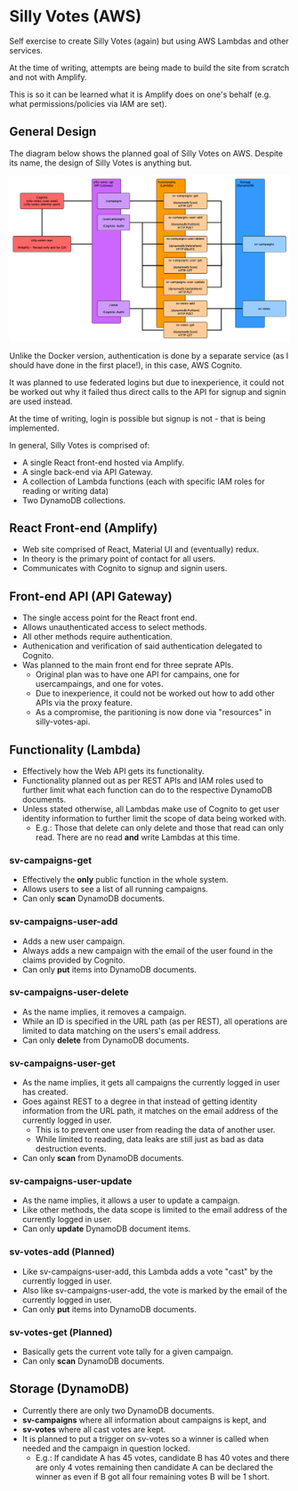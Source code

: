 # Silly Votes (AWS)

Self exercise to create Silly Votes (again) but using AWS Lambdas and other services.

At the time of writing, attempts are being made to build the site from scratch and not with Amplify.

This is so it can be learned what it is Amplify does on one's behalf (e.g. what permissions/policies via IAM are set).

## General Design

The diagram below shows the planned goal of Silly Votes on AWS.  Despite its name, the design of Silly Votes is anything but.

![Silly Votes Design](./silly-votes-aws-v2.png)

Unlike the Docker version, authentication is done by a separate service (as I should have done in the first place!), in this case, AWS Cognito.

It was planned to use federated logins but due to inexperience, it could not be worked out why it failed thus direct calls to the API for signup and signin are used instead.

At the time of writing, login is possible but signup is not - that is being implemented.

In general, Silly Votes is comprised of:

* A single React front-end hosted via Amplify.
* A single back-end via API Gateway.
* A collection of Lambda functions (each with specific IAM roles for reading or writing data)
* Two DynamoDB collections.

## React Front-end (Amplify)

* Web site comprised of React, Material UI and (eventually) redux.
* In theory is the primary point of contact for all users.
* Communicates with Cognito to signup and signin users.

## Front-end API (API Gateway)

* The single access point for the React front end.
* Allows unauthenticated access to select methods.
* All other methods require authentication.
* Authenication and verification of said authentication delegated to Cognito.
* Was planned to the main front end for three seprate APIs.
    * Original plan was to have one API for campains, one for usercampaings, and one for votes.
    * Due to inexperience, it could not be worked out how to add other APIs via the proxy feature.
    * As a compromise, the paritioning is now done via "resources" in silly-votes-api.

## Functionality (Lambda)

* Effectively how the Web API gets its functionality.
* Functionality planned out as per REST APIs and IAM roles used to further limit what each function can do to the respective DynamoDB documents.
* Unless stated otherwise, all Lambdas make use of Cognito to get user identity information to further limit the scope of data being worked with.
    * E.g.: Those that delete can only delete and those that read can only read.  There are no read **and** write Lambdas at this time.

### sv-campaigns-get

* Effectively the **only** public function in the whole system.
* Allows users to see a list of all running campaigns.
* Can only **scan** DynamoDB documents.

### sv-campaigns-user-add

* Adds a new user campaign.
* Always adds a new campaign with the email of the user found in the claims provided by Cognito.
* Can only **put** items into DynamoDB documents.

### sv-campaigns-user-delete

* As the name implies, it removes a campaign.
* While an ID is specified in the URL path (as per REST), all operations are limited to data matching on the users's email address.
* Can only **delete** from DynamoDB documents.

### sv-campaigns-user-get

* As the name implies, it gets all campaigns the currently logged in user has created.
* Goes against REST to a degree in that instead of getting identity information from the URL path, it matches on the email address of the currently logged in user.
    * This is to prevent one user from reading the data of another user.
    * While limited to reading, data leaks are still just as bad as data destruction events.
* Can only **scan** from DynamoDB documents.

### sv-campaigns-user-update

* As the name implies, it allows a user to update a campaign.
* Like other methods, the data scope is limited to the email address of the currently logged in user.
* Can only **update** DynamoDB document items.

### sv-votes-add (Planned)

* Like sv-campaigns-user-add, this Lambda adds a vote "cast" by the currently logged in user.
* Also like sv-campaigns-user-add, the vote is marked by the email of the currently logged in user.
* Can only **put** items into DynamoDB documents.

### sv-votes-get (Planned)

* Basically gets the current vote tally for a given campaign.
* Can only **scan** DynamoDB documents.

## Storage (DynamoDB)

* Currently there are only two DynamoDB documents.
* **sv-campaigns** where all information about campaigns is kept, and
* **sv-votes** where all cast votes are kept.
* It is planned to put a trigger on sv-votes so a winner is called when needed and the campaign in question locked.
   * E.g.: If candidate A has 45 votes, candidate B has 40 votes and there are only 4 votes remaining then candidate A can be declared the winner as even if B got all four remaining votes B will be 1 short.

